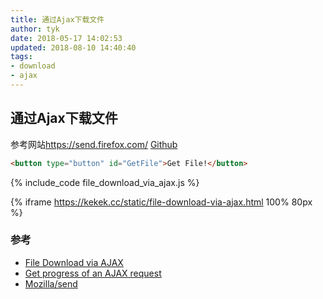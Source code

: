 ```yaml
---
title: 通过Ajax下载文件
author: tyk
date: 2018-05-17 14:02:53
updated: 2018-08-10 14:40:40
tags: 
- download
- ajax
---
```

## 通过Ajax下载文件

参考网站<https://send.firefox.com/> [Github](https://github.com/mozilla/send)

``` html 
<button type="button" id="GetFile">Get File!</button>
```

{% include_code file_download_via_ajax.js %}

{% iframe https://kekek.cc/static/file-download-via-ajax.html 100% 80px %}

### 参考
- [File Download via AJAX](https://codepen.io/chrisdpratt/pen/RKxJNo)
- [Get progress of an AJAX request](https://coderwall.com/p/je3uww/get-progress-of-an-ajax-request)
- [Mozilla/send](https://github.com/mozilla/send/blob/master/app/api.js#L140)

